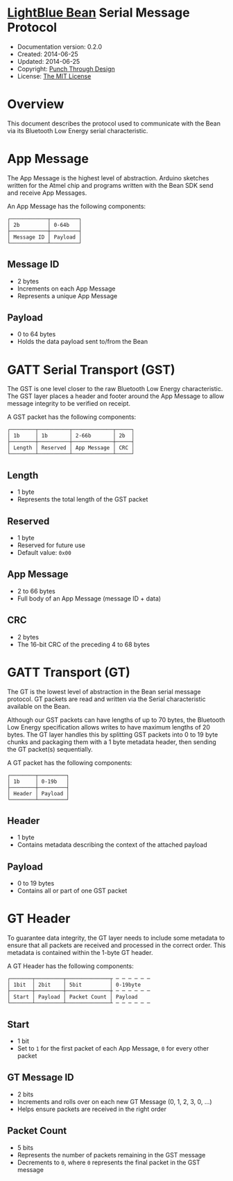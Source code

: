 # [LightBlue Bean](http://punchthrough.com/bean/) Serial Message Protocol

* Documentation version: 0.2.0
* Created: 2014-06-25
* Updated: 2014-06-25
* Copyright: [Punch Through Design](http://punchthrough.com)
* License: [The MIT License](http://opensource.org/licenses/MIT)

# Overview

This document describes the protocol used to communicate with the Bean via its Bluetooth Low Energy serial characteristic.

# App Message

The App Message is the highest level of abstraction. Arduino sketches written for the Atmel chip and programs written with the Bean SDK send and receive App Messages.

An App Message has the following components:

```
┌────────────┬─────────┐
│ 2b         │ 0-64b   │
├────────────┼─────────┤
│ Message ID │ Payload │
└────────────┴─────────┘
```

## Message ID
* 2 bytes
* Increments on each App Message
* Represents a unique App Message

## Payload
* 0 to 64 bytes
* Holds the data payload sent to/from the Bean

# GATT Serial Transport (GST)

The GST is one level closer to the raw Bluetooth Low Energy characteristic. The GST layer places a header and footer around the App Message to allow message integrity to be verified on receipt.

A GST packet has the following components:

```
┌────────┬──────────┬─────────────┬─────┐
│ 1b     │ 1b       │ 2-66b       │ 2b  │
├────────┼──────────┼─────────────┼─────┤
│ Length │ Reserved │ App Message │ CRC │
└────────┴──────────┴─────────────┴─────┘
```

## Length
* 1 byte
* Represents the total length of the GST packet

## Reserved
* 1 byte
* Reserved for future use
* Default value: `0x00`

## App Message
* 2 to 66 bytes
* Full body of an App Message (message ID + data)

## CRC
* 2 bytes
* The 16-bit CRC of the preceding 4 to 68 bytes

# GATT Transport (GT)

The GT is the lowest level of abstraction in the Bean serial message protocol. GT packets are read and written via the Serial characteristic available on the Bean.

Although our GST packets can have lengths of up to 70 bytes, the Bluetooth Low Energy specification allows writes to have maximum lengths of 20 bytes. The GT layer handles this by splitting GST packets into 0 to 19 byte chunks and packaging them with a 1 byte metadata header, then sending the GT packet(s) sequentially.

A GT packet has the following components:

```
┌────────┬─────────┐
│ 1b     │ 0-19b   │
├────────┼─────────┤
│ Header │ Payload │
└────────┴─────────┘
```

## Header
* 1 byte
* Contains metadata describing the context of the attached payload

## Payload
* 0 to 19 bytes
* Contains all or part of one GST packet

# GT Header

To guarantee data integrity, the GT layer needs to include some metadata to ensure that all packets are received and processed in the correct order. This metadata is contained within the 1-byte GT header.

A GT Header has the following components:

```
┌───────┬─────────┬──────────────┬ ─ ─ ─ ─ ─ ─
│ 1bit  │ 2bit    │ 5bit         │ 0-19byte
├───────┼─────────┼──────────────┼ ─ ─ ─ ─ ─ ─
│ Start │ Payload │ Packet Count │ Payload 
└───────┴─────────┴──────────────┴ ─ ─ ─ ─ ─ ─
```

## Start
* 1 bit
* Set to `1` for the first packet of each App Message, `0` for every other packet

## GT Message ID
* 2 bits
* Increments and rolls over on each new GT Message (0, 1, 2, 3, 0, ...)
* Helps ensure packets are received in the right order

## Packet Count
* 5 bits
* Represents the number of packets remaining in the GST message
* Decrements to `0`, where `0` represents the final packet in the GST message
